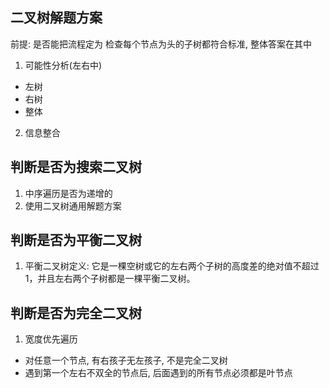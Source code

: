 

## 二叉树解题方案

前提: 是否能把流程定为 检查每个节点为头的子树都符合标准, 整体答案在其中

1. 可能性分析(左右中)

- 左树
- 右树
- 整体

2. 信息整合

## 判断是否为搜索二叉树

1. 中序遍历是否为递增的
2. 使用二叉树通用解题方案


## 判断是否为平衡二叉树

1. 平衡二叉树定义: 它是一棵空树或它的左右两个子树的高度差的绝对值不超过1，并且左右两个子树都是一棵平衡二叉树。

## 判断是否为完全二叉树

1. 宽度优先遍历

- 对任意一个节点, 有右孩子无左孩子, 不是完全二叉树
- 遇到第一个左右不双全的节点后, 后面遇到的所有节点必须都是叶节点



